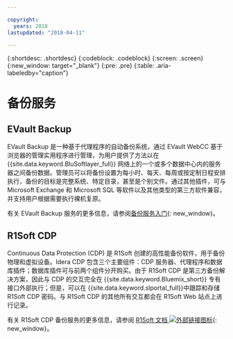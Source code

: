 ```yaml
---

copyright:
  years: 2018
lastupdated: "2018-04-11"

---
```

{:shortdesc: .shortdesc}
{:codeblock: .codeblock}
{:screen: .screen}
{:new_window: target="_blank"}
{:pre: .pre}
{:table: .aria-labeledby="caption"}

# 备份服务

## EVault Backup

EVault Backup 是一种基于代理程序的自动备份系统，通过 EVault WebCC 基于浏览器的管理实用程序进行管理，为用户提供了方法以在 {{site.data.keyword.BluSoftlayer_full}} 网络上的一个或多个数据中心内的服务器之间备份数据。管理员可以将备份设置为每小时、每天、每周或按定制日程安排执行，备份的目标是完整系统、特定目录，甚至是个别文件。通过其他插件，可与 Microsoft Exchange 和 Microsoft SQL 等软件以及其他类型的第三方软件兼容，并支持用户根据需要执行裸机复原。

有关 EVault Backup 服务的更多信息，请参阅[备份服务入门](../infrastructure/Backup/index.html){: new_window}。

## R1Soft CDP

Continuous Data Protection (CDP) 是 R1Soft 创建的高性能备份软件，用于备份物理和虚拟设备。Idera CDP 包含三个主要组件：CDP 服务器、代理程序和数据库插件；数据库插件可与前两个组件分开购买。由于 R1Soft CDP 是第三方备份解决方案，因此与 CDP 的交互完全在 {{site.data.keyword.Bluemix_short}} 专有接口外部执行；但是，可以在 {{site.data.keyword.slportal_full}}中跟踪和存储 R1Soft CDP 密码。与 R1Soft CDP 的其他所有交互都会在 R1Soft Web 站点上进行记录。

有关 R1Soft CDP 备份服务的更多信息，请参阅 [R1Soft 文档 ![外部链接图标](../icons/launch-glyph.svg "外部链接图标")](http://wiki.r1soft.com/display/ServerBackupManager/Home){: new_window}。

